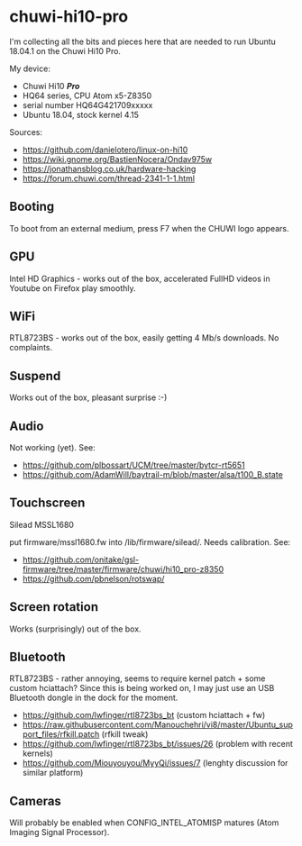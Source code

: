 # chuwi-hi10-pro

I'm collecting all the bits and pieces here that are needed to run Ubuntu 18.04.1 on the Chuwi Hi10 Pro.

My device:
  * Chuwi Hi10 ___Pro___
  * HQ64 series, CPU Atom x5-Z8350
  * serial number HQ64G421709xxxxx
  * Ubuntu 18.04, stock kernel 4.15

Sources:
  * https://github.com/danielotero/linux-on-hi10
  * https://wiki.gnome.org/BastienNocera/Ondav975w
  * https://jonathansblog.co.uk/hardware-hacking
  * https://forum.chuwi.com/thread-2341-1-1.html
  
## Booting

To boot from an external medium, press F7 when the CHUWI logo appears.

## GPU

Intel HD Graphics - works out of the box, accelerated FullHD videos in Youtube on Firefox play smoothly.

## WiFi

RTL8723BS - works out of the box, easily getting 4 Mb/s downloads. No complaints.

## Suspend

Works out of the box, pleasant surprise :-)

## Audio

Not working (yet). See:
  * https://github.com/plbossart/UCM/tree/master/bytcr-rt5651
  * https://github.com/AdamWill/baytrail-m/blob/master/alsa/t100_B.state

## Touchscreen

Silead MSSL1680

put firmware/mssl1680.fw into /lib/firmware/silead/. Needs calibration. See:
  * https://github.com/onitake/gsl-firmware/tree/master/firmware/chuwi/hi10_pro-z8350
  * https://github.com/pbnelson/rotswap/
  
## Screen rotation

Works (surprisingly) out of the box.

## Bluetooth

RTL8723BS - rather annoying, seems to require kernel patch + some custom hciattach? Since this is being worked on, I may just use an USB Bluetooth dongle in the dock for the moment.
  * https://github.com/lwfinger/rtl8723bs_bt (custom hciattach + fw)
  * https://raw.githubusercontent.com/Manouchehri/vi8/master/Ubuntu_support_files/rfkill.patch (rfkill tweak)
  * https://github.com/lwfinger/rtl8723bs_bt/issues/26 (problem with recent kernels)
  * https://github.com/Miouyouyou/MyyQi/issues/7 (lenghty discussion for similar platform)

## Cameras

Will probably be enabled when CONFIG_INTEL_ATOMISP matures (Atom Imaging Signal Processor).
